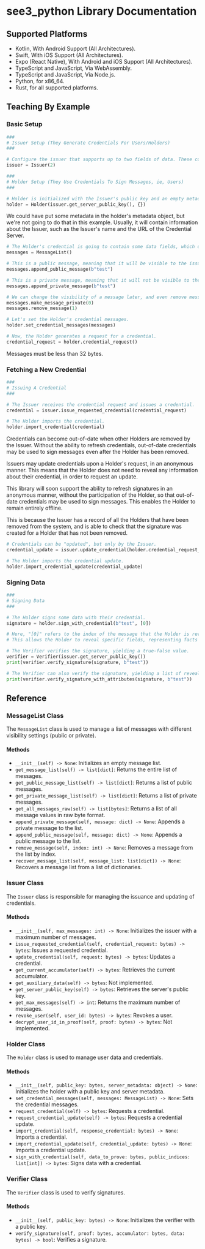 # see3_python Library Documentation

## Supported Platforms

- Kotlin, With Android Support (All Architectures).
- Swift, With iOS Support (All Architectures).
- Expo (React Native), With Android and iOS Support (All Architectures).
- TypeScript and JavaScript, Via WebAssembly.
- TypeScript and JavaScript, Via Node.js.
- Python, for x86_64.
- Rust, for all supported platforms.

## Teaching By Example

### Basic Setup

```python
###
# Issuer Setup (They Generate Credentials For Users/Holders)
###

# Configure the issuer that supports up to two fields of data. These could be used in any number of ways to describe the holder, such as their name, age, or other information.
issuer = Issuer(2)
```

```python
###
# Holder Setup (They Use Credentials To Sign Messages, ie, Users)
###

# Holder is initialized with the Issuer's public key and an empty metadata object. This ensures that the Holder is ready to receive credentials from the correct Issuer.
holder = Holder(issuer.get_server_public_key(), {})
```

We could have put some metadata in the holder's metadata object, but we're not going to do that in this example. Usually, it will contain information about the Issuer, such as the Issuer's name and the URL of the Credential Server.

```python
# The Holder's credential is going to contain some data fields, which describe facts about the holder. Let's set-up the Holder's credential messages.
messages = MessageList()

# This is a public message, meaning that it will be visible to the issuer when the credential is issued.
messages.append_public_message(b"test")

# This is a private message, meaning that it will not be visible to the issuer when the credential is issued.
messages.append_private_message(b"test")

# We can change the visibility of a message later, and even remove messages.
messages.make_message_private(0)
messages.remove_message(1)

# Let's set the Holder's credential messages.
holder.set_credential_messages(messages)

# Now, the Holder generates a request for a credential.
credential_request = holder.credential_request()
```

Messages must be less than 32 bytes.

### Fetching a New Credential

```python
###
# Issuing A Credential
### 

# The Issuer receives the credential request and issues a credential.
credential = issuer.issue_requested_credential(credential_request)

# The Holder imports the credential.
holder.import_credential(credential)
```

Credentials can become out-of-date when other Holders are removed by the Issuer. Without the ability to refresh credentials, out-of-date credentials may be used to sign messages even after the Holder has been removed.

Issuers may update credentials upon a Holder's request, in an anonymous manner. This means that the Holder does not need to reveal any information about their credential, in order to request an update.

This library will soon support the ability to refresh signatures in an anonymous manner, without the participation of the Holder, so that out-of-date credentials may be used to sign messages. This enables the Holder to remain entirely offline.

This is because the Issuer has a record of all the Holders that have been removed from the system, and is able to check that the signature was created for a Holder that has not been removed.

```python
# Credentials can be "updated", but only by the Issuer.
credential_update = issuer.update_credential(holder.credential_request_update())

# The Holder imports the credential update.
holder.import_credential_update(credential_update)
```

### Signing Data

```python
###
# Signing Data
###

# The Holder signs some data with their credential.
signature = holder.sign_with_credential(b"test", [0])

# Here, "[0]" refers to the index of the message that the Holder is revealing when they produce the signature.
# This allows the Holder to reveal specific fields, representing facts about themselves, when they sign a message.

# The Verifier verifies the signature, yielding a true-false value.
verifier = Verifier(issuer.get_server_public_key())
print(verifier.verify_signature(signature, b"test"))

# The Verifier can also verify the signature, yielding a list of revealed fields.
print(verifier.verify_signature_with_attributes(signature, b"test"))
```

## Reference

### MessageList Class

The `MessageList` class is used to manage a list of messages with different visibility settings (public or private).

#### Methods

- `__init__(self) -> None`: Initializes an empty message list.
- `get_message_list(self) -> list[dict]`: Returns the entire list of messages.
- `get_public_message_list(self) -> list[dict]`: Returns a list of public messages.
- `get_private_message_list(self) -> list[dict]`: Returns a list of private messages.
- `get_all_messages_raw(self) -> list[bytes]`: Returns a list of all message values in raw byte format.
- `append_private_message(self, message: dict) -> None`: Appends a private message to the list.
- `append_public_message(self, message: dict) -> None`: Appends a public message to the list.
- `remove_message(self, index: int) -> None`: Removes a message from the list by index.
- `recover_message_list(self, message_list: list[dict]) -> None`: Recovers a message list from a list of dictionaries.

### Issuer Class

The `Issuer` class is responsible for managing the issuance and updating of credentials.

#### Methods

- `__init__(self, max_messages: int) -> None`: Initializes the issuer with a maximum number of messages.
- `issue_requested_credential(self, credential_request: bytes) -> bytes`: Issues a requested credential.
- `update_credential(self, request: bytes) -> bytes`: Updates a credential.
- `get_current_accumulator(self) -> bytes`: Retrieves the current accumulator.
- `get_auxiliary_data(self) -> bytes`: Not implemented.
- `get_server_public_key(self) -> bytes`: Retrieves the server's public key.
- `get_max_messages(self) -> int`: Returns the maximum number of messages.
- `revoke_user(self, user_id: bytes) -> bytes`: Revokes a user.
- `decrypt_user_id_in_proof(self, proof: bytes) -> bytes`: Not implemented.

### Holder Class

The `Holder` class is used to manage user data and credentials.

#### Methods

- `__init__(self, public_key: bytes, server_metadata: object) -> None`: Initializes the holder with a public key and server metadata.
- `set_credential_messages(self, messages: MessageList) -> None`: Sets the credential messages.
- `request_credential(self) -> bytes`: Requests a credential.
- `request_credential_update(self) -> bytes`: Requests a credential update.
- `import_credential(self, response_credential: bytes) -> None`: Imports a credential.
- `import_credential_update(self, credential_update: bytes) -> None`: Imports a credential update.
- `sign_with_credential(self, data_to_prove: bytes, public_indices: list[int]) -> bytes`: Signs data with a credential.

### Verifier Class

The `Verifier` class is used to verify signatures.

#### Methods

- `__init__(self, public_key: bytes) -> None`: Initializes the verifier with a public key.
- `verify_signature(self, proof: bytes, accumulator: bytes, data: bytes) -> bool`: Verifies a signature.